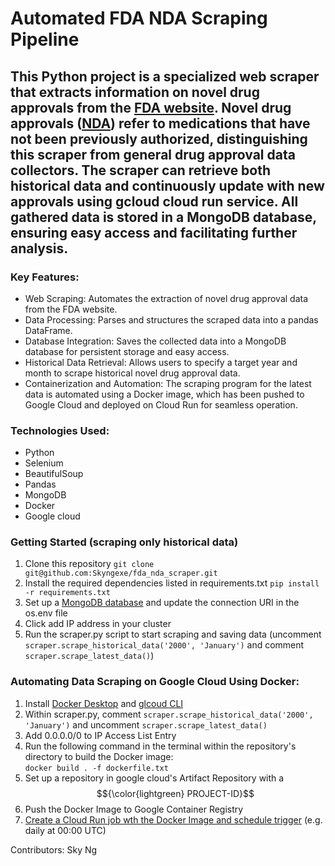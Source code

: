 # Automated FDA NDA Scraping Pipeline

## This Python project is a specialized web scraper that extracts information on novel drug approvals from the [FDA website](https://www.accessdata.fda.gov/scripts/cder/daf/). Novel drug approvals ([NDA](https://www.fda.gov/drugs/development-approval-process-drugs/novel-drug-approvals-fda#:~:text=Novel%20Drug%20Approvals%20at%20FDA%201%20Helping%20Guide,...%205%20Drug%20Approval%20Information%20%28CDER%20only%29%20)) refer to medications that have not been previously authorized, distinguishing this scraper from general drug approval data collectors. The scraper can retrieve both historical data and continuously update with new approvals using gcloud cloud run service. All gathered data is stored in a MongoDB database, ensuring easy access and facilitating further analysis.

### Key Features:
- Web Scraping: Automates the extraction of novel drug approval data from the FDA website.
- Data Processing: Parses and structures the scraped data into a pandas DataFrame.
- Database Integration: Saves the collected data into a MongoDB database for persistent storage and easy access.
- Historical Data Retrieval: Allows users to specify a target year and month to scrape historical novel drug approval data.
- Containerization and Automation: The scraping program for the latest data is automated using a Docker image, which has been pushed to Google Cloud and deployed on Cloud Run for seamless operation.
### Technologies Used:
- Python
- Selenium
- BeautifulSoup
- Pandas
- MongoDB
- Docker
- Google cloud 
### Getting Started (scraping only historical data) 
1. Clone this repository 
`git clone git@github.com:Skyngexe/fda_nda_scraper.git`
3. Install the required dependencies listed in requirements.txt
`pip install -r requirements.txt`
5. Set up a [MongoDB database](https://www.mongodb.com/) and update the connection URI in the os.env file
6. Click add IP address in your cluster
7. Run the scraper.py script to start scraping and saving data  (uncomment `scraper.scrape_historical_data('2000', 'January')` and comment `scraper.scrape_latest_data()`)
   
### Automating Data Scraping on Google Cloud Using Docker: 
1. Install [Docker Desktop](https://www.docker.com/products/docker-desktop/) and [glcoud CLI](https://cloud.google.com/sdk/docs/install)
2. Within scraper.py, comment `scraper.scrape_historical_data('2000', 'January')` and uncomment `scraper.scrape_latest_data()`
3. Add 0.0.0.0/0 to IP Access List Entry 
4. Run the following command in the terminal within the repository's directory to build the Docker image:  
`docker build . -f dockerfile.txt`
5. Set up a repository in google cloud's Artifact Repository with a $${\color{lightgreen} PROJECT-ID}$$
6. Push the Docker Image to Google Container Registry 
7. [Create a Cloud Run job wth the Docker Image and schedule trigger](https://cloud.google.com/artifact-registry/docs/docker/pushing-and-pulling#cred-helper) (e.g. daily at 00:00 UTC) 

Contributors:
Sky Ng 
